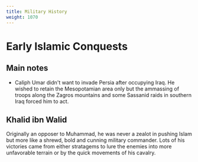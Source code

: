 ```yaml
---
title: Military History
weight: 1070
---
```


# Early Islamic Conquests

## Main notes

* Caliph Umar didn't want to invade Persia after occupying Iraq. He wished to retain the Mesopotamian area only but the ammassing of troops along the Zagros mountains and some Sassanid raids in southern Iraq forced him to act.

## Khalid ibn Walid

Originally an opposer to Muhammad, he was never a zealot in pushing Islam but more like a shrewd, bold and cunning military commander. Lots of his victories came from either stratagems to lure the enemies into more unfavorable terrain or by the quick movements of his cavalry.
